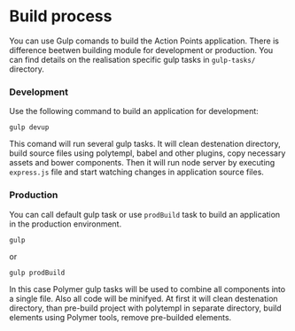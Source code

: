 # Build process

You can use Gulp comands to build the Action Points application. There is difference beetwen building module for development or production.  You can find details on the realisation specific gulp tasks in `gulp-tasks/` directory.

### Development

Use the following command to build an application for development:

```text
gulp devup
```

This comand will run several gulp tasks. It will clean destenation directory,  build source files using polytempl, babel and other plugins, copy necessary assets and bower components. Then it will run node server by executing `express.js` file and start watching changes in application source files.

### Production

You can call default gulp task or use `prodBuild` task to build an application in the production environment. 

```text
gulp 
```

or

```text
gulp prodBuild
```

 In this case Polymer gulp tasks will be used to combine all components into a single file. Also all code will be minifyed. At first it will clean destenation directory, than pre-build project with polytempl in separate directory, build elements using Polymer tools, remove pre-builded elements.

